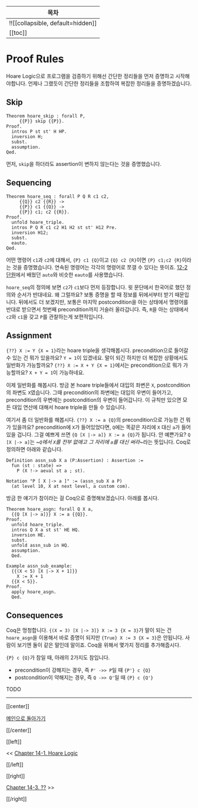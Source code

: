 | 목차 |
|-------------------|
|!![[collapsible, default=hidden]]  |
|[[toc]]|

# Proof Rules

Hoare Logic으로 프로그램을 검증하기 위해선 간단한 정리들을 먼저 증명하고 시작해야합니다. 언제나 그랬듯이 간단한 정리들을 조합하여 복잡한 정리들을 증명하겠습니다.

## Skip

```haskell, line_num
Theorem hoare_skip : forall P,
     {{P}} skip {{P}}.
Proof.
  intros P st st' H HP.
  inversion H;
  subst.
  assumption.
Qed.
```

먼저, `skip`을 하더라도 assertion이 변하지 않는다는 것을 증명했습니다.

## Sequencing

```haskell, line_num
Theorem hoare_seq : forall P Q R c1 c2,
     {{Q}} c2 {{R}} ->
     {{P}} c1 {{Q}} ->
     {{P}} c1; c2 {{R}}.
Proof.
  unfold hoare_triple.
  intros P Q R c1 c2 H1 H2 st st' H12 Pre.
  inversion H12;
  subst.
  eauto.
Qed.
```

어떤 명령어 `c1`과 `c2`에 대해서, `{P} c1 {Q}`이고 `{Q} c2 {R}`이면 `{P} c1;c2 {R}`이라는 것을 증명했습니다. 연속된 명령어는 각각의 명령어로 쪼갤 수 있다는 뜻이죠. [12-2 단원](Chap12-2.html#keywordauto)에서 배웠던 `auto`와 비슷한 `eauto`를 사용했습니다.

`hoare_seq`의 정의에 보면 `c2`가 `c1`보다 먼저 등장합니다. 윗 문단에서 한국어로 했던 정의와 순서가 반대네요. 왜 그럴까요? 보통 증명을 할 때 정보를 뒤에서부터 받기 때문입니다. 뒤에서도 더 보겠지만, 보통은 마지막 postcondition을 아는 상태에서 명령어를 반대로 받으면서 첫번째 precondition까지 거슬러 올라갑니다. 즉, `R`을 아는 상태에서 `c2`와 `c1`을 갖고 `P`를 관찰하는게 보편적입니다.

## Assignment

`{??} X := Y {X = 1}`라는 hoare triple을 생각해봅시다. precondition으로 들어갈 수 있는 건 뭐가 있을까요? `Y = 1`이 있겠네요. 말이 되긴 하지만 더 복잡한 상황에서도 일반화가 가능할까요? `{??} X := X + Y {X = 1}`에서는 precondition으로 뭐가 가능할까요? `X + Y = 1`이 가능하네요.

이제 일반화를 해봅시다. 방금 본 hoare triple들에서 대입의 좌변은 `X`, postcondition의 좌변도 `X`였습니다. 그때 precondition의 좌변에는 대입의 우변이 들어가고, precondition의 우변에는 postcondition의 우변이 들어갑니다. 이 규칙만 있으면 모든 대입 연산에 대해서 hoare triple을 만들 수 있습니다.

여기서 좀 더 일반화를 해봅시다. `{??} X := a {Q}`의 precondition으로 가능한 건 뭐가 있을까요? precondition에 `X`가 들어있었다면, `Q`에는 똑같은 자리에 `X` 대신 `a`가 들어있을 겁니다. 그걸 예쁘게 쓰면 `{Q [X |-> a]} X := a {Q}`가 됩니다. 안 예쁜가요? `Q [X |-> a]`는 ~_`Q`에서 `X`를 전부 없애고 그 자리에 `a`를 대신 써라_~라는 뜻입니다. Coq로 정의하면 아래와 같습니다.

```haskell, line_num
Definition assn_sub X a (P:Assertion) : Assertion :=
  fun (st : state) =>
    P (X !-> aeval st a ; st).

Notation "P [ X |-> a ]" := (assn_sub X a P)
  (at level 10, X at next level, a custom com).
```

방금 한 얘기가 참이라는 걸 Coq으로 증명해보겠습니다. 아래를 봅시다.

```haskell, line_num
Theorem hoare_asgn: forall Q X a,
  {{Q [X |-> a]}} X := a {{Q}}.
Proof.
  unfold hoare_triple.
  intros Q X a st st' HE HQ.
  inversion HE.
  subst.
  unfold assn_sub in HQ.
  assumption.
  Qed.

Example assn_sub_example:
  {{(X < 5) [X |-> X + 1]}}
    X := X + 1
  {{X < 5}}.
Proof.
  apply hoare_asgn.
  Qed.
```

## Consequences

Coq은 멍청합니다. `{(X = 3) [X |-> 3]} X := 3 {X = 3}`가 말이 되는 건 `hoare_asgn`을 이용해서 바로 증명이 되지만 `{True} X := 3 {X = 3}`은 안됩니다. 사람이 보기엔 둘이 같은 말인데 말이죠. Coq을 위해서 몇가지 정리를 추가해줍시다.

`{P} c {Q}`가 참일 때, 아래의 2가지도 참입니다.

- precondition이 강해지는 경우, 즉 `P' ->> P`일 때 `{P'} c {Q}`
- postcondition이 약해지는 경우, 즉 `Q ->> Q'`일 때 `{P} c {Q'}`

TODO

---

[[center]]

[메인으로 돌아가기](index.html)

[[/center]]

[[left]]

<< [Chapter 14-1. Hoare Logic](Chap14-1.html)

[[/left]]

[[right]]

[Chapter 14-3. ??](Chap14-3.html) >>

[[/right]]